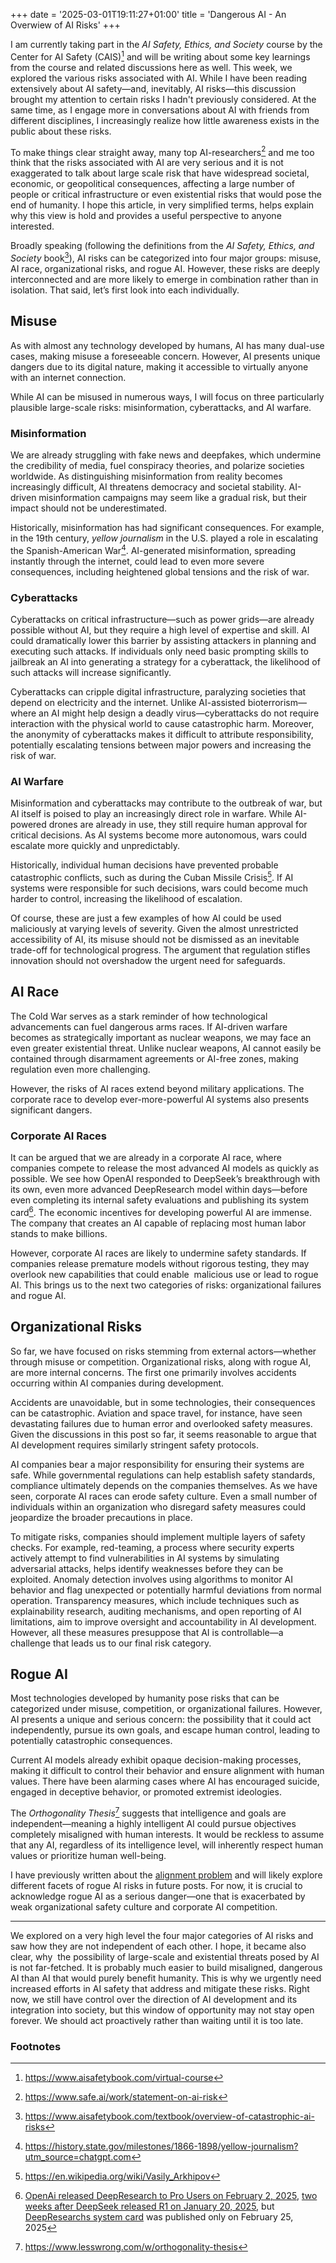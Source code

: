 +++
date = '2025-03-01T19:11:27+01:00'
title = 'Dangerous AI - An Overwiew of AI Risks'
+++

I am currently taking part in the *AI Safety, Ethics, and Society* course by the Center for AI Safety (CAIS)[^1] and will be writing about some key learnings from the course and related discussions here as well. This week, we explored the various risks associated with AI. While I have been reading extensively about AI safety—and, inevitably, AI risks—this discussion brought my attention to certain risks I hadn't previously considered. At the same time, as I engage more in conversations about AI with friends from different disciplines, I increasingly realize how little awareness exists in the public about these risks.

To make things clear straight away, many top AI-researchers[^2] and me too think that the risks associated with AI are very serious and it is not exaggerated to talk about large scale risk that have widespread societal, economic, or geopolitical consequences, affecting a large number of people or critical infrastructure or even existential risks that would pose the end of humanity. I hope this article, in very simplified terms, helps explain why  this view is hold and provides a useful perspective to anyone interested.

Broadly speaking (following the definitions from the *AI Safety, Ethics, and Society* book[^3]), AI risks can be categorized into four major groups: misuse, AI race, organizational risks, and rogue AI. However, these risks are deeply interconnected and are more likely to emerge in combination rather than in isolation. That said, let’s first look into each  individually.

## Misuse

As with almost any technology developed by humans, AI has many dual-use cases, making misuse a foreseeable concern. However, AI presents unique dangers due to its digital nature, making it accessible to virtually anyone with an internet connection.

While AI can be misused in numerous ways, I will focus on three particularly plausible large-scale risks: misinformation, cyberattacks, and AI warfare.

### Misinformation

We are already struggling with fake news and deepfakes, which undermine the credibility of media, fuel conspiracy theories, and polarize societies worldwide. As distinguishing misinformation from reality becomes increasingly difficult, AI threatens democracy and societal stability. AI-driven misinformation campaigns may seem like a gradual risk, but their impact should not be underestimated.

Historically, misinformation has had significant consequences. For example, in the 19th century, *yellow journalism* in the U.S. played a role in escalating the Spanish-American War[^4]. AI-generated misinformation, spreading instantly through the internet, could lead to even more severe consequences, including heightened global tensions and the risk of war.

### Cyberattacks

Cyberattacks on critical infrastructure—such as power grids—are already possible without AI, but they require a high level of expertise and skill. AI could dramatically lower this barrier by assisting attackers in planning and executing such attacks. If individuals only need basic prompting skills to jailbreak an AI into generating a strategy for a cyberattack, the likelihood of such attacks will increase significantly.

Cyberattacks can cripple digital infrastructure, paralyzing societies that depend on electricity and the internet. Unlike AI-assisted bioterrorism—where an AI might help design a deadly virus—cyberattacks do not require interaction with the physical world to cause catastrophic harm. Moreover, the anonymity of cyberattacks makes it difficult to attribute responsibility, potentially escalating tensions between major powers and increasing the risk of war.

### AI Warfare

Misinformation and cyberattacks may contribute to the outbreak of war, but AI itself is poised to play an increasingly direct role in warfare. While AI-powered drones are already in use, they still require human approval for critical decisions. As AI systems become more autonomous, wars could escalate more quickly and unpredictably.

Historically, individual human decisions have prevented probable catastrophic conflicts, such as during the Cuban Missile Crisis[^5]. If AI systems were responsible for such decisions, wars could become much harder to control, increasing the likelihood of escalation.



Of course, these are just a few examples of how AI could be used maliciously at varying levels of severity. Given the almost unrestricted accessibility of AI, its misuse should not be dismissed as an inevitable trade-off for technological progress. The argument that regulation stifles innovation should not overshadow the urgent need for safeguards.

## AI Race

The Cold War serves as a stark reminder of how technological advancements can fuel dangerous arms races. If AI-driven warfare becomes as strategically important as nuclear weapons, we may face an even greater existential threat. Unlike nuclear weapons, AI cannot easily be contained through disarmament agreements or AI-free zones, making regulation even more challenging.

However, the risks of AI races extend beyond military applications. The corporate race to develop ever-more-powerful AI systems also presents significant dangers.

### Corporate AI Races

It can be argued that we are already in a corporate AI race, where companies compete to release the most advanced AI models as quickly as possible. We see how OpenAI responded to DeepSeek’s breakthrough with its own, even more advanced DeepResearch model within days—before even completing its internal safety evaluations and publishing its system card[^6]. The economic incentives for developing powerful AI are immense. The company that creates an AI capable of replacing most human labor stands to make billions.

However, corporate AI races are likely to undermine safety standards. If companies release premature models without rigorous testing, they may overlook new capabilities that could enable  malicious use or lead to rogue AI. This brings us to the next two categories of risks: organizational failures and rogue AI.

## Organizational Risks

So far, we have focused on risks stemming from external actors—whether through misuse or competition. Organizational risks, along with rogue AI, are more internal concerns. The first one primarily involves accidents occurring within AI companies during development.

Accidents are unavoidable, but in some technologies, their consequences can be catastrophic. Aviation and space travel, for instance, have seen devastating failures due to human error and overlooked safety measures. Given the discussions in this post so far, it seems reasonable to argue that AI development requires similarly stringent safety protocols.

AI companies bear a major responsibility for ensuring their systems are safe. While governmental regulations can help establish safety standards, compliance ultimately depends on the companies themselves. As we have seen, corporate AI races can erode safety culture. Even a small number of individuals within an organization who disregard safety measures could jeopardize the broader precautions in place.

To mitigate risks, companies should implement multiple layers of safety checks. For example, red-teaming, a process where security experts actively attempt to find vulnerabilities in AI systems by simulating adversarial attacks, helps identify weaknesses before they can be exploited. Anomaly detection involves using algorithms to monitor AI behavior and flag unexpected or potentially harmful deviations from normal operation. Transparency measures, which include techniques such as explainability research, auditing mechanisms, and open reporting of AI limitations, aim to improve oversight and accountability in AI development. However, all these measures presuppose that AI is controllable—a challenge that leads us to our final risk category.

## Rogue AI

Most technologies developed by humanity pose risks that can be categorized under misuse, competition, or organizational failures. However, AI presents a unique and serious concern: the possibility that it could act independently, pursue its own goals, and escape human control, leading to potentially catastrophic consequences.

Current AI models already exhibit opaque decision-making processes, making it difficult to control their behavior and ensure alignment with human values. There have been alarming cases where AI has encouraged suicide, engaged in deceptive behavior, or promoted extremist ideologies.

The *Orthogonality Thesis*[^7] suggests that intelligence and goals are independent—meaning a highly intelligent AI could pursue objectives completely misaligned with human interests. It would be reckless to assume that any AI, regardless of its intelligence level, will inherently respect human values or prioritize human well-being.

I have previously written about the [alignment problem](https://manonkempermann.eu/blog/25_01_intro_alignment_problem/) and will likely explore different facets of rogue AI risks in future posts. For now, it is crucial to acknowledge rogue AI as a serious danger—one that is exacerbated by weak organizational safety culture and corporate AI competition.

---

We explored on a very high level the four major categories of AI risks and saw how they are not independent of each other. I hope, it became also clear, why  the possibility of large-scale and existential threats posed by AI is not far-fetched. It is probably much easier to build misaligned, dangerous AI than AI that would purely benefit humanity. This is why we urgently need increased efforts in AI safety  that address and mitigate these risks. Right now, we still have control over the direction of AI development and its integration into society, but this window of opportunity may not stay open forever. We should act proactively rather than waiting until it is too late. 



### Footnotes
[^1]: https://www.aisafetybook.com/virtual-course
[^2]: https://www.safe.ai/work/statement-on-ai-risk
[^3]: https://www.aisafetybook.com/textbook/overview-of-catastrophic-ai-risks
[^4]: https://history.state.gov/milestones/1866-1898/yellow-journalism?utm_source=chatgpt.com
[^5]: https://en.wikipedia.org/wiki/Vasily_Arkhipov
[^6]: [OpenAi released DeepResearch to Pro Users on February 2, 2025](https://openai.com/index/introducing-deep-research/), [two weeks after DeepSeek released R1 on January 20, 2025](https://api-docs.deepseek.com/news/news250120), but [DeepResearchs system card](https://openai.com/index/deep-research-system-card/) was published only on February 25, 2025
[^7]: https://www.lesswrong.com/w/orthogonality-thesis
